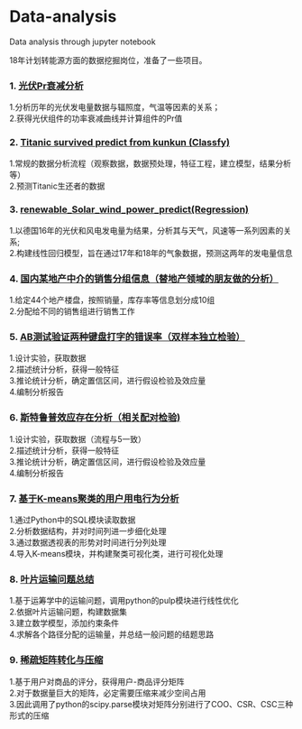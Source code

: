 # Data-analysis
Data analysis through jupyter notebook

18年计划转能源方面的数据挖掘岗位，准备了一些项目。

### 1. [光伏Pr衰减分析](https://github.com/kunkun1230/Data-analysis/tree/master/%E5%85%89%E4%BC%8FPr%E8%A1%B0%E5%87%8F%E5%88%86%E6%9E%90)  
1.分析历年的光伏发电量数据与辐照度，气温等因素的关系；  
2.获得光伏组件的功率衰减曲线并计算组件的Pr值

### 2. [Titanic survived predict from kunkun (Classfy)](https://github.com/kunkun1230/Data-analysis/blob/master/Titanic%20survived%20predict%20from%20kunkun.ipynb)
1.常规的数据分析流程（观察数据，数据预处理，特征工程，建立模型，结果分析等）  
2.预测Titanic生还者的数据

### 3. [renewable_Solar_wind_power_predict(Regression)](https://github.com/kunkun1230/Data-analysis/blob/master/renewable_Solar_wind_power_predict.ipynb)
1.以德国16年的光伏和风电发电量为结果，分析其与天气，风速等一系列因素的关系;  
2.构建线性回归模型，旨在通过17年和18年的气象数据，预测这两年的发电量信息

### 4. [国内某地产中介的销售分组信息（替地产领域的朋友做的分析）](https://github.com/kunkun1230/Data-analysis/tree/master/%E6%A5%BC%E7%9B%98%E5%88%86%E7%BB%84%E9%94%80%E5%94%AE%E5%BB%BA%E6%A8%A1)  
1.给定44个地产楼盘，按照销量，库存率等信息划分成10组  
2.分配给不同的销售组进行销售工作

### 5. [AB测试验证两种键盘打字的错误率（双样本独立检验）](https://github.com/kunkun1230/Data-analysis/tree/master/AB%E6%B5%8B%E8%AF%95%E5%88%86%E6%9E%90) 
1.设计实验，获取数据  
2.描述统计分析，获得一般特征  
3.推论统计分析，确定置信区间，进行假设检验及效应量  
4.编制分析报告  
  
### 6. [斯特鲁普效应存在分析（相关配对检验)](https://github.com/kunkun1230/Data-analysis/tree/master/%E6%96%AF%E7%89%B9%E9%B2%81%E6%99%AE%E6%95%88%E5%BA%94%E5%88%86%E6%9E%90)
1.设计实验，获取数据（流程与5一致）    
2.描述统计分析，获得一般特征  
3.推论统计分析，确定置信区间，进行假设检验及效应量  
4.编制分析报告  

### 7. [基于K-means聚类的用户用电行为分析](https://github.com/kunkun1230/Data-analysis/tree/master/%E5%9F%BA%E4%BA%8EK-means%E8%81%9A%E7%B1%BB%E7%9A%84%E7%94%A8%E6%88%B7%E7%94%A8%E7%94%B5%E8%A1%8C%E4%B8%BA%E5%88%86%E6%9E%90)
1.通过Python中的SQL模块读取数据  
2.分析数据结构，并对时间列进一步细化处理  
3.通过数据透视表的形势对时间进行分列处理    
4.导入K-means模块，并构建聚类可视化类，进行可视化处理  

### 8. [叶片运输问题总结](https://github.com/kunkun1230/Data-analysis/blob/master/%E5%8F%B6%E7%89%87%E8%BF%90%E8%BE%93%E9%97%AE%E9%A2%98%E6%80%BB%E7%BB%93.ipynb)
1.基于运筹学中的运输问题，调用python的pulp模块进行线性优化   
2.依据叶片运输问题，构建数据集    
3.建立数学模型，添加约束条件      
4.求解各个路径分配的运输量，并总结一般问题的结题思路   

### 9. [稀疏矩阵转化与压缩](https://github.com/kunkun1230/Data-analysis/blob/master/sparse_matrix.ipynb)
1.基于用户对商品的评分，获得用户-商品评分矩阵  
2.对于数据量巨大的矩阵，必定需要压缩来减少空间占用  
3.因此调用了python的scipy.parse模块对矩阵分别进行了COO、CSR、CSC三种形式的压缩

